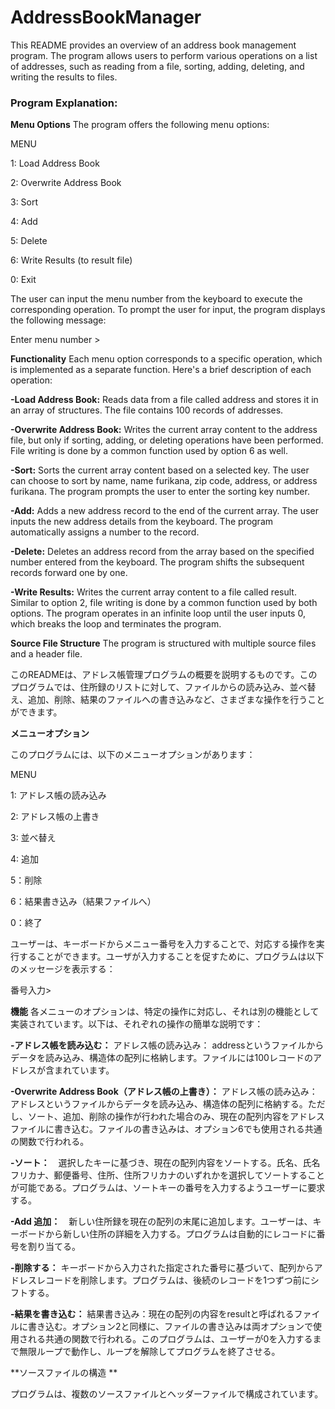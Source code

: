# AddressBookManager

This README provides an overview of an address book management program. The program allows users to perform various operations on a list of addresses, such as reading from a file, sorting, adding, deleting, and writing the results to files.

### Program Explanation: 

**Menu Options**
The program offers the following menu options:

MENU

1: Load Address Book

2: Overwrite Address Book

3: Sort

4: Add

5: Delete

6: Write Results (to result file)

0: Exit


The user can input the menu number from the keyboard to execute the corresponding operation. 
To prompt the user for input, the program displays the following message:

Enter menu number >

**Functionality**
Each menu option corresponds to a specific operation, which is implemented as a separate function. Here's a brief description of each operation:

**-Load Address Book:** Reads data from a file called address and stores it in an array of structures. The file contains 100 records of addresses.

**-Overwrite Address Book:** Writes the current array content to the address file, but only if sorting, adding, or deleting operations have been performed. File writing is done by a common function used by option 6 as well.

**-Sort:** Sorts the current array content based on a selected key. The user can choose to sort by name, name furikana, zip code, address, or address furikana. The program prompts the user to enter the sorting key number.

**-Add:** Adds a new address record to the end of the current array. The user inputs the new address details from the keyboard. The program automatically assigns a number to the record.

**-Delete:** Deletes an address record from the array based on the specified number entered from the keyboard. The program shifts the subsequent records forward one by one.

**-Write Results:** Writes the current array content to a file called result. Similar to option 2, file writing is done by a common function used by both options.
The program operates in an infinite loop until the user inputs 0, which breaks the loop and terminates the program.

**Source File Structure**
The program is structured with multiple source files and a header file. 

このREADMEは、アドレス帳管理プログラムの概要を説明するものです。このプログラムでは、住所録のリストに対して、ファイルからの読み込み、並べ替え、追加、削除、結果のファイルへの書き込みなど、さまざまな操作を行うことができます。

**メニューオプション** 

このプログラムには、以下のメニューオプションがあります：

MENU

1: アドレス帳の読み込み

2: アドレス帳の上書き

3: 並べ替え

4: 追加

5：削除

6：結果書き込み（結果ファイルへ）

0：終了

ユーザーは、キーボードからメニュー番号を入力することで、対応する操作を実行することができます。ユーザが入力することを促すために、プログラムは以下のメッセージを表示する：

番号入力>

**機能** 
各メニューのオプションは、特定の操作に対応し、それは別の機能として実装されています。以下は、それぞれの操作の簡単な説明です：

**-アドレス帳を読み込む：** アドレス帳の読み込み： addressというファイルからデータを読み込み、構造体の配列に格納します。ファイルには100レコードのアドレスが含まれています。

**-Overwrite Address Book（アドレス帳の上書き）：** アドレス帳の読み込み：アドレスというファイルからデータを読み込み、構造体の配列に格納する。ただし、ソート、追加、削除の操作が行われた場合のみ、現在の配列内容をアドレスファイルに書き込む。ファイルの書き込みは、オプション6でも使用される共通の関数で行われる。

**-ソート：**　選択したキーに基づき、現在の配列内容をソートする。氏名、氏名フリカナ、郵便番号、住所、住所フリカナのいずれかを選択してソートすることが可能である。プログラムは、ソートキーの番号を入力するようユーザーに要求する。

**-Add 追加：**　新しい住所録を現在の配列の末尾に追加します。ユーザーは、キーボードから新しい住所の詳細を入力する。プログラムは自動的にレコードに番号を割り当てる。

**-削除する：** キーボードから入力された指定された番号に基づいて、配列からアドレスレコードを削除します。プログラムは、後続のレコードを1つずつ前にシフトする。

**-結果を書き込む：** 結果書き込み：現在の配列の内容をresultと呼ばれるファイルに書き込む。オプション2と同様に、ファイルの書き込みは両オプションで使用される共通の関数で行われる。このプログラムは、ユーザーが0を入力するまで無限ループで動作し、ループを解除してプログラムを終了させる。

**ソースファイルの構造 **

プログラムは、複数のソースファイルとヘッダーファイルで構成されています。
